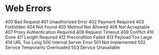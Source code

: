 # Web Errors

400 Bad Request
401 Unauthorized Error
402 Payment Required
403 Forbidden
404 Not Found
405 Method Not Allowed
406 Not Acceptable
407 Proxy Authentication Required
408 Request Timeout
409 Conflict
410 Gone
411 Length Required
412 Precondition Failed
413 Payload Too Large
414 URL Too Long
500 Internal Server Error
501 Not Implemented
502 Service Temporarily Overloaded
503 Service Unavailable
